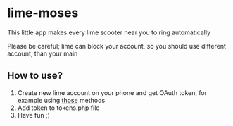 # lime-moses
This little app makes every lime scooter near you to ring automatically

Please be careful; lime can block your account, so you should use different account, than your main

## How to use?
1. Create new lime account on your phone and get OAuth token, for example using [those](https://github.com/ubahnverleih/WoBike/blob/master/Lime.md) methods
2. Add token to tokens.php file
3. Have fun ;)
